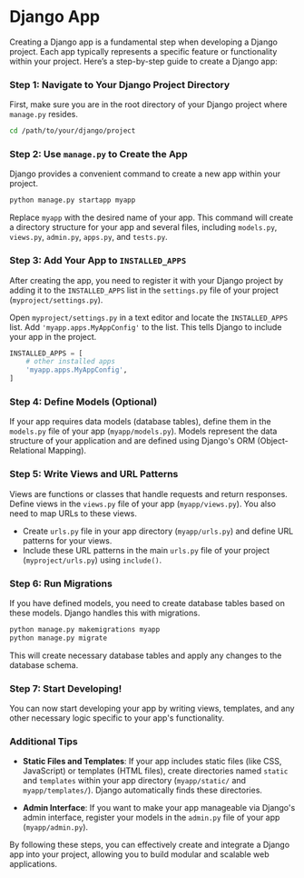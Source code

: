 # Django App

Creating a Django app is a fundamental step when developing a Django project. Each app typically represents a specific feature or functionality within your project. Here’s a step-by-step guide to create a Django app:

### Step 1: Navigate to Your Django Project Directory

First, make sure you are in the root directory of your Django project where `manage.py` resides.

```bash
cd /path/to/your/django/project
```

### Step 2: Use `manage.py` to Create the App

Django provides a convenient command to create a new app within your project.

```bash
python manage.py startapp myapp
```

Replace `myapp` with the desired name of your app. This command will create a directory structure for your app and several files, including `models.py`, `views.py`, `admin.py`, `apps.py`, and `tests.py`.

### Step 3: Add Your App to `INSTALLED_APPS`

After creating the app, you need to register it with your Django project by adding it to the `INSTALLED_APPS` list in the `settings.py` file of your project (`myproject/settings.py`).

Open `myproject/settings.py` in a text editor and locate the `INSTALLED_APPS` list. Add `'myapp.apps.MyAppConfig'` to the list. This tells Django to include your app in the project.

```python
INSTALLED_APPS = [
    # other installed apps
    'myapp.apps.MyAppConfig',
]
```

### Step 4: Define Models (Optional)

If your app requires data models (database tables), define them in the `models.py` file of your app (`myapp/models.py`). Models represent the data structure of your application and are defined using Django's ORM (Object-Relational Mapping).

### Step 5: Write Views and URL Patterns

Views are functions or classes that handle requests and return responses. Define views in the `views.py` file of your app (`myapp/views.py`). You also need to map URLs to these views.

- Create `urls.py` file in your app directory (`myapp/urls.py`) and define URL patterns for your views.
- Include these URL patterns in the main `urls.py` file of your project (`myproject/urls.py`) using `include()`.

### Step 6: Run Migrations

If you have defined models, you need to create database tables based on these models. Django handles this with migrations.

```bash
python manage.py makemigrations myapp
python manage.py migrate
```

This will create necessary database tables and apply any changes to the database schema.

### Step 7: Start Developing!

You can now start developing your app by writing views, templates, and any other necessary logic specific to your app's functionality.

### Additional Tips

- **Static Files and Templates**: If your app includes static files (like CSS, JavaScript) or templates (HTML files), create directories named `static` and `templates` within your app directory (`myapp/static/` and `myapp/templates/`). Django automatically finds these directories.

- **Admin Interface**: If you want to make your app manageable via Django's admin interface, register your models in the `admin.py` file of your app (`myapp/admin.py`).

By following these steps, you can effectively create and integrate a Django app into your project, allowing you to build modular and scalable web applications.
